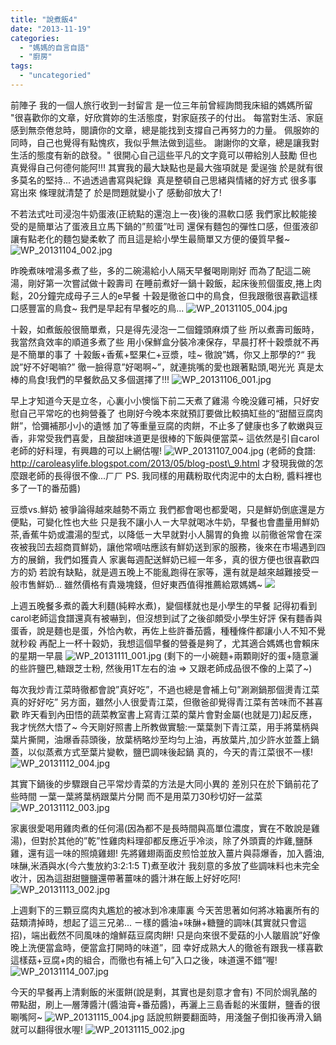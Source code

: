 ```yaml
---
title: "說煮飯4"
date: "2013-11-19"
categories: 
  - "媽媽的自言自語"
  - "廚房"
tags: 
  - "uncategoried"
---
```


前陣子 我的一個人旅行收到一封留言 是一位三年前曾經詢問我床組的媽媽所留 "很喜歡你的文章，好欣賞妳的生活態度，對家庭孩子的付出。 每當對生活、家庭感到無奈倦怠時，閱讀你的文章，總是能找到支撐自己再努力的力量。 佩服妳的同時，自己也覺得有點愧疚，我似乎無法做到這些。 謝謝你的文章，總是讓我對生活的態度有新的啟發。" 很開心自己這些平凡的文字竟可以帶給別人鼓勵 但也真覺得自己何德何能阿!!! 其實我的最大缺點也是最大強項就是 愛逞強 於是就有很多莫名的堅持... 不過透過書寫與紀錄  真是整頓自己思緒與情緒的好方式 很多事 寫出來 條理就清楚了 於是問題就變小了 感動卻放大了!

不若法式吐司浸泡牛奶蛋液(正統點的還泡上一夜)後的濕軟口感 我們家比較能接受的是簡單沾了蛋液且立馬下鍋的”煎蛋”吐司 還保有麵包的彈性口感，但蛋液卻讓有點老化的麵包變柔軟了 而且這是給小學生最簡單又方便的優質早餐~ ![WP_20131104_002.jpg](images/10752070916_37b0fc941e.jpg) 

昨晚煮味噌湯多煮了些，多的二碗湯給小人隔天早餐喝剛剛好 而為了配這二碗湯，剛好第一次嘗試做十穀壽司 在睡前煮好一鍋十穀飯，起床後煎個蛋皮,捲上肉鬆，20分鐘完成母子三人的e早餐 十榖是徹爸口中的鳥食，但我跟徹很喜歡這樣口感豐富的鳥食~ 我們是早起有早餐吃的鳥... ![WP_20131105_004.jpg](images/10752291873_c7177e1db2.jpg)

十穀，如煮飯般很簡單煮，只是得先浸泡一二個鐘頭麻煩了些 所以煮壽司飯時，我當然貪效率的順道多煮了些 用小保鮮盒分裝冷凍保存，早晨打杯十穀漿就不再是不簡單的事了 十榖飯+香蕉+堅果仁+豆漿，哇~ 徹說”媽，你又上那學的?“ 我說”好不好喝嘛?” 徹一臉得意”好喝啊~”，就連挑嘴的愛也跟著點頭,喝光光 真是太棒的鳥食!我們的早餐飲品又多個選擇了!!! ![WP_20131106_001.jpg](images/10752072726_5f055eee01.jpg) 

早上才知道今天是立冬，心裏小小懊惱下前二天煮了雞湯 今晚没雞可補，只好安慰自己平常吃的也夠營養了 也剛好今晚本來就預訂要做比較搞缸些的“甜醋豆腐肉餅”，恰彌補那小小的遺憾 加了等重量豆腐的肉餅，不止多了健康也多了軟嫩與豆香，非常受我們喜愛，且酸甜味道更是很棒的下飯與便當菜~ 這依然是引自carol老師的好料理，有興趣的可以上網估喔! ![WP_20131107_004.jpg](images/10752088145_c5636ba320.jpg) (老師的食譜: http://caroleasylife.blogspot.com/2013/05/blog-post\_9.html 才發現我做的怎麼跟老師的長得很不像...ㄏㄏ PS. 我同樣的用藕粉取代肉泥中的太白粉, 醬料裡也多了一T的番茄醬)

豆漿vs.鮮奶 被爭論得越來越勢不兩立 我們都會喝也都愛喝，只是鮮奶倒底還是方便點，可變化性也大些 只是我不讓小人ㄧ大早就喝冰牛奶，早餐也會盡量用鮮奶茶,香蕉牛奶或濃湯的型式，以降低ㄧ大早就對小人腸胃的負擔 以前徹爸常會在深夜被我凹去超商買鮮奶，讓他常嘀咕應該有鮮奶送到家的服務，後來在市場遇到四方的展銷，我們如獲貴人 家裏每週配送鮮奶已經一年多，真的很方便也很喜歡四方的奶 若說有缺點，就是週五晚上不能亂跑得在家等，還有就是越來越難接受ㄧ般市售鮮奶... 雖然價格有貴幾塊錢，但好東西值得推薦給眾媽媽~ ![](images/7692_748684638481447_488101422_n.jpg)

上週五晚餐多煮的義大利麵(純粹水煮)，變個樣就也是小學生的早餐 記得初看到carol老師這食譜還真有被嚇到，但沒想到試了之後卻頗受小學生好評 保有麵香與蛋香，說是麵也是蛋，外恰內軟，再佐上些許番茄醬，種種條件都讓小人不知不覺就秒殺 再配上一杯十穀奶，我想這個早餐的營養是夠了，尤其適合媽媽也會賴床的星期一早晨 ![WP_20131111_001.jpg](images/10880500046_2c1b4e01ce.jpg) (剩下的一小碗麵+兩顆剛好的蛋+隨意灑的些許鹽巴,糖跟芝士粉, 然後用1T左右的油 => 又跟老師成品很不像的上菜了~)

每次我炒青江菜時徹都會說”真好吃”，不過也總是會補上句”涮涮鍋那個燙青江菜真的好好吃” 另方面，雖然小人很愛青江菜，但徹爸卻覺得青江菜有苦味而不甚喜歡 昨天看到內田悟的蔬菜教室書上寫青江菜的葉片會對金屬(也就是刀)起反應，我才恍然大悟了~ 今天剛好照書上所教做實驗:一葉葉剝下青江菜，用手將葉柄與葉片撕開，油爆香蒜頭後，放葉柄略炒至均匀上油，再放葉片,加少許水並蓋上鍋蓋，以似蒸煮方式至葉片變軟，鹽巴調味後起鍋 真的，今天的青江菜很不一樣! ![WP_20131112_004.jpg](images/10880498736_2547d30745.jpg) 

其實下鍋後的步驟跟自己平常炒青菜的方法是大同小異的 差別只在於下鍋前花了些時間 一葉一葉將葉柄跟葉片分開 而不是用菜刀30秒切好一盆菜 ![WP_20131112_003.jpg](images/10880770513_82b507bc3b.jpg) 

家裏很愛喝用雞肉煮的任何湯(因為都不是長時間與高單位濃度，實在不敢說是雞湯)，但對於其他的”乾”性雞肉料理卻都反應近乎冷淡，除了外頭賣的炸雞,鹽酥雞，還有這一味的照燒雞翅! 先將雞翅兩面皮煎恰並放入薑片與蒜爆香，加入醬油,味醂,米酒與水(今六隻放約3:2:1:5 T)煮至收汁 我刻意的多放了些調味料也未完全收汁，因為這甜甜鹽鹽還帶著薑味的醬汁淋在飯上好好吃阿! ![WP_20131113_002.jpg](images/10880460045_74f25acc72.jpg) 

上週剩下的三顆豆腐肉丸尷尬的被冰到冷凍庫裏 今天苦思著如何將冰箱裏所有的菇類清掉時，想起了這三兄弟... ㄧ樣的醬油+味醂+糖鹽的調味(其實就只會這招)，端出截然不同風味的燴鮮菇豆腐肉餅! 只是向來很不愛菇的小人皺眉說”好像晚上洗便當盒時，便當盒打開時的味道”，囧 幸好成熟大人的徹爸有跟我一樣喜歡這樣菇+豆腐+肉的組合，而徹也有補上句”入口之後，味道還不錯”喔! ![WP_20131114_007.jpg](images/10880768573_1695b9cf5f.jpg) 

今天的早餐再上清剩飯的米蛋餅(說是剩，其實也是刻意才會有) 不同於焗乳酪的帶點甜，刷上—層薄醬汁(醬油膏+番茄醬)，再灑上三島香鬆的米蛋餅，鹽香的很唰嘴阿~ ![WP_20131115_004.jpg](images/10880676983_c4f6f2f176.jpg) 話說煎餅要翻面時，用淺盤子倒扣後再滑入鍋就可以翻得很水喔! ![WP_20131115_002.jpg](images/10880369085_ec740058e6.jpg)
